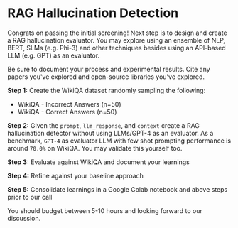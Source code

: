 # RAG Hallucination Detection

Congrats on passing the initial screening! Next step is to design and create a RAG hallucination evaluator. You may explore using an ensemble of NLP, BERT, SLMs (e.g. Phi-3) and other techniques besides using an API-based LLM (e.g. GPT) as an evaluator. 

Be sure to document your process and experimental results. Cite any papers you've explored and open-source libraries you've explored. 

**Step 1:** Create the WikiQA dataset randomly sampling the following:
- WikiQA - Incorrect Answers (n=50)
- WikiQA - Correct Answers (n=50)

**Step 2:** Given the `prompt`, `llm_response`, and `context` create a RAG hallucination detector without using LLMs/GPT-4 as an evaluator. As a benchmark, `GPT-4` as evaluator LLM with few shot prompting performance is around `70.0%` on WikiQA. You may validate this yourself too.

**Step 3:** Evaluate against WikiQA and document your learnings

**Step 4:** Refine against your baseline approach

**Step 5:** Consolidate learnings in a Google Colab notebook and above steps prior to our call

You should budget between 5-10 hours and looking forward to our discussion.
